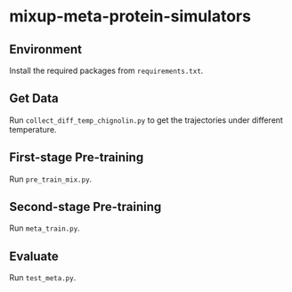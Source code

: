 # mixup-meta-protein-simulators

## Environment
Install the required packages from `requirements.txt`.
## Get Data
Run `collect_diff_temp_chignolin.py` to get the trajectories under different temperature. 

## First-stage Pre-training
Run `pre_train_mix.py`.

## Second-stage Pre-training
Run `meta_train.py`.

## Evaluate
Run `test_meta.py`.

